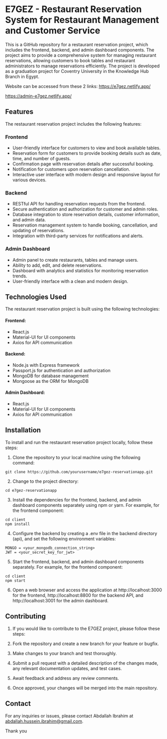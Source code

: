 # E7GEZ - Restaurant Reservation System for Restaurant Management and Customer Service

This is a GitHub repository for a restaurant reservation project, which includes the frontend, backend, and admin dashboard components. The project aims to provide a comprehensive system for managing restaurant reservations, allowing customers to book tables and restaurant administrators to manage reservations efficiently. The project is developed as a graduation project for Coventry University in the Knowledge Hub Branch in Egypt.

Website can be accessed from these 2 links:
https://e7gez.netlify.app/ 

https://admin-e7gez.netlify.app/

## Features
The restaurant reservation project includes the following features:

### Frontend
* User-friendly interface for customers to view and book available tables.
* Reservation form for customers to provide booking details such as date, time, and number of guests.
* Confirmation page with reservation details after successful booking.
* Notification for customers upon reservation cancellation.
* Interactive user interface with modern design and responsive layout for various devices.

### Backend
* RESTful API for handling reservation requests from the frontend.
* Secure authentication and authorization for customer and admin roles.
* Database integration to store reservation details, customer information, and admin data.
* Reservation management system to handle booking, cancellation, and updating of reservations.
* Integration with third-party services for notifications and alerts.

### Admin Dashboard
* Admin panel to create restaurants, tables and manage users.
* Ability to add, edit, and delete reservations.
* Dashboard with analytics and statistics for monitoring reservation trends.
* User-friendly interface with a clean and modern design.

## Technologies Used

The restaurant reservation project is built using the following technologies:

#### Frontend:

* React.js
* Material-UI for UI components
* Axios for API communication

#### Backend:

* Node.js with Express framework
* Passport.js for authentication and authorization
* MongoDB for database management
* Mongoose as the ORM for MongoDB

#### Admin Dashboard:

* React.js
* Material-UI for UI components
* Axios for API communication

## Installation

To install and run the restaurant reservation project locally, follow these steps:

1. Clone the repository to your local machine using the following command:

```
git clone https://github.com/yourusername/e7gez-reservationapp.git
```

2. Change to the project directory:

```
cd e7gez-reservationapp
```

3. Install the dependencies for the frontend, backend, and admin dashboard components separately using npm or yarn. For example, for the frontend component:

```
cd client
npm install
```

4. Configure the backend by creating a .env file in the backend directory (api), and set the following environment variables:

```
MONGO = <your_mongodb_connection_string>
JWT = <your_secret_key_for_jwt>
```

5. Start the frontend, backend, and admin dashboard components separately. For example, for the frontend component:

```
cd client
npm start
```

6. Open a web browser and access the application at http://localhost:3000 for the frontend, http://localhost:8800 for the backend API, and http://localhost:3001 for the admin dashboard.

## Contributing

1. If you would like to contribute to the E7GEZ project, please follow these steps:

2. Fork the repository and create a new branch for your feature or bugfix.

3. Make changes to your branch and test thoroughly.

4. Submit a pull request with a detailed description of the changes made, any relevant documentation updates, and test cases.

5. Await feedback and address any review comments.

6. Once approved, your changes will be merged into the main repository.

## Contact
For any inquiries or issues, please contact Abdallah Ibrahim at abdallah.hussein.ibrahim@gmail.com.

Thank you

